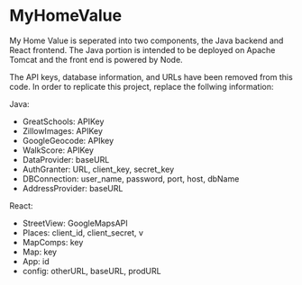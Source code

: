 # MyHomeValue

My Home Value is seperated into two components, the Java backend and React frontend. The Java portion is intended to be deployed on Apache Tomcat and the front end is powered by Node. 

The API keys, database information, and URLs have been removed from this code. In order to replicate this project, replace the follwing information:

Java: 
  - GreatSchools: APIKey
  - ZillowImages: APIKey
  - GoogleGeocode: APIkey
  - WalkScore: APIKey
  - DataProvider: baseURL
  - AuthGranter: URL, client_key, secret_key
  - DBConnection: user_name, password, port, host, dbName
  - AddressProvider: baseURL

React:
  - StreetView: GoogleMapsAPI
  - Places: client_id, client_secret, v
  - MapComps: key
  - Map: key
  - App: id
  - config: otherURL, baseURL, prodURL
